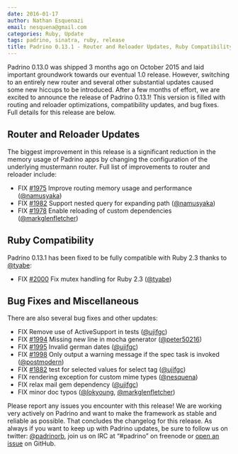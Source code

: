 ```yaml
---
date: 2016-01-17
author: Nathan Esquenazi
email: nesquena@gmail.com
categories: Ruby, Update
tags: padrino, sinatra, ruby, release
title: Padrino 0.13.1 - Router and Reloader Updates, Ruby Compatibility, and Bug Fixes
---
```


Padrino 0.13.0 was shipped 3 months ago on October 2015 and laid important groundwork towards our eventual 1.0 release. However, switching to an entirely new router and several other substantial updates caused some new hiccups to be introduced. After a few months of effort, we are excited to announce the release of Padrino 0.13.1! This version is filled with routing and reloader optimizations, compatibility updates, and bug fixes. Full details for this release are below. 

## Router and Reloader Updates

The biggest improvement in this release is a significant reduction in the memory usage of Padrino apps by changing the configuration of the underlying mustermann router. Full list of improvements to router and reloader include:

- FIX [#1975](https://github.com/padrino/padrino-framework/issues/1975) Improve routing memory usage and performance ([@namusyaka](https://github.com/namusyaka))
- FIX [#1982](https://github.com/padrino/padrino-framework/issues/1982) Support nested query for expanding path ([@namusyaka](https://github.com/namusyaka))
- FIX [#1978](https://github.com/padrino/padrino-framework/issues/1978) Enable reloading of custom dependencies ([@markglenfletcher](https://github.com/markglenfletcher))

## Ruby Compatibility

Padrino 0.13.1 has been fixed to be fully compatible with Ruby 2.3 thanks to [@tyabe](https://github.com/tyabe):

- FIX [#2000](https://github.com/padrino/padrino-framework/issues/2000) Fix mutex handling for Ruby 2.3 ([@tyabe](https://github.com/tyabe))

## Bug Fixes and Miscellaneous

There are also several bug fixes and other updates:

- FIX Remove use of ActiveSupport in tests ([@ujifgc](https://github.com/ujifgc))
- FIX [#1994](https://github.com/padrino/padrino-framework/issues/1994) Missing new line in mocha generator ([@peter50216](https://github.com/peter50216))
- FIX [#1995](https://github.com/padrino/padrino-framework/issues/1995) Invalid german dates ([@ujifgc](https://github.com/ujifgc))
- FIX [#1998](https://github.com/padrino/padrino-framework/issues/1998) Only output a warning message if the spec task is invoked ([@postmodern](https://github.com/postmodern))
- FIX [#1882](https://github.com/padrino/padrino-framework/issues/1882) test for selected values for select tag ([@ujifgc](https://github.com/ujifgc))
- FIX rendering exception for custom mime types ([@nesquena](https://github.com/nesquena))
- FIX relax mail gem dependency ([@ujifgc](https://github.com/ujifgc))
- FIX minor doc typos ([@lokyoung](https://github.com/lokyoung), [@markglenfletcher](https://github.com/markglenfletcher))

Please report any issues you encounter with this release! We are working very actively on Padrino and want to make the framework as stable and reliable as possible. That concludes the changelog for this release. As always if you want to keep up with Padrino updates, be sure to follow us on twitter: [@padrinorb](http://twitter.com/#!/padrinorb), join us on IRC at “#padrino” on freenode or [open an issue](https://github.com/padrino/padrino-framework/issues) on GitHub.
